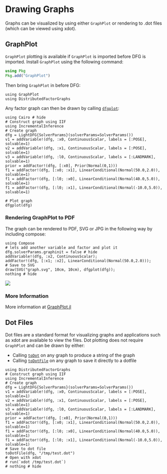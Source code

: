 # Drawing Graphs

Graphs can be visualized by using either `GraphPlot` or rendering to .dot files (which can be viewed using xdot).

## GraphPlot  

`GraphPlot` plotting is available if `GraphPlot` is imported before DFG is imported. Install `GraphPlot` using the following command:

```julia
using Pkg
Pkg.add("GraphPlot")
```

Then bring `GraphPlot` in before DFG:

```@example plots; continued = true
using GraphPlot
using DistributedFactorGraphs
```

Any factor graph can then be drawn by calling [`dfgplot`](@ref):

```@example plots
using Cairo # hide
# Construct graph using IIF
using IncrementalInference
# Create graph
dfg = LightDFG{SolverParams}(solverParams=SolverParams())
v1 = addVariable!(dfg, :x0, ContinuousScalar, labels = [:POSE], solvable=1)
v2 = addVariable!(dfg, :x1, ContinuousScalar, labels = [:POSE], solvable=1)
v3 = addVariable!(dfg, :l0, ContinuousScalar, labels = [:LANDMARK], solvable=1)
prior = addFactor!(dfg, [:x0], Prior(Normal(0,1)))
f1 = addFactor!(dfg, [:x0; :x1], LinearConditional(Normal(50.0,2.0)), solvable=1)
f1 = addFactor!(dfg, [:l0; :x0], LinearConditional(Normal(40.0,5.0)), solvable=1)
f1 = addFactor!(dfg, [:l0; :x1], LinearConditional(Normal(-10.0,5.0)), solvable=1)

# Plot graph
dfgplot(dfg)
```

### Rendering GraphPlot to PDF

The graph can be rendered to PDF, SVG or JPG in the following way by including compose:

```@example plots
using Compose
# lets add another variable and factor and plot it
dfg.solverParams.graphinit = false # hide
addVariable!(dfg, :x2, ContinuousScalar);
addFactor!(dfg, [:x1; :x2], LinearConditional(Normal(50.0,2.0)));
# Save to SVG
draw(SVG("graph.svg", 10cm, 10cm), dfgplot(dfg));
nothing # hide
```
![](graph.svg)


### More Information

More information at [GraphPlot.jl](https://github.com/JuliaGraphs/GraphPlot.jl)

## Dot Files

Dot files are a standard format for visualizing graphs and applications such as
xdot are available to view the files. Dot plotting does not require `GraphPlot`
and can be drawn by either:
- Calling [`toDot`](@ref) on any graph to produce a string of the graph
- Calling [`toDotFile`](@ref) on any graph to save it directly to a dotfile

```@example
using DistributedFactorGraphs
# Construct graph using IIF
using IncrementalInference
# Create graph
dfg = LightDFG{SolverParams}(solverParams=SolverParams())
v1 = addVariable!(dfg, :x0, ContinuousScalar, labels = [:POSE], solvable=1)
v2 = addVariable!(dfg, :x1, ContinuousScalar, labels = [:POSE], solvable=1)
v3 = addVariable!(dfg, :l0, ContinuousScalar, labels = [:LANDMARK], solvable=1)
prior = addFactor!(dfg, [:x0], Prior(Normal(0,1)))
f1 = addFactor!(dfg, [:x0; :x1], LinearConditional(Normal(50.0,2.0)), solvable=1)
f1 = addFactor!(dfg, [:l0; :x0], LinearConditional(Normal(40.0,5.0)), solvable=1)
f1 = addFactor!(dfg, [:l0; :x1], LinearConditional(Normal(-10.0,5.0)), solvable=1)
# Save to dot file
toDotFile(dfg, "/tmp/test.dot")
# Open with xdot
# run(`xdot /tmp/test.dot`)
# nothing # hide
```
